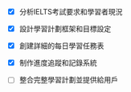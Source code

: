 - [x] 分析IELTS考試要求和學習者現況
- [x] 設計學習計劃框架和目標設定
- [x] 創建詳細的每日學習任務表
- [x] 制作進度追蹤和記錄系統
- [ ] 整合完整學習計劃並提供給用戶

